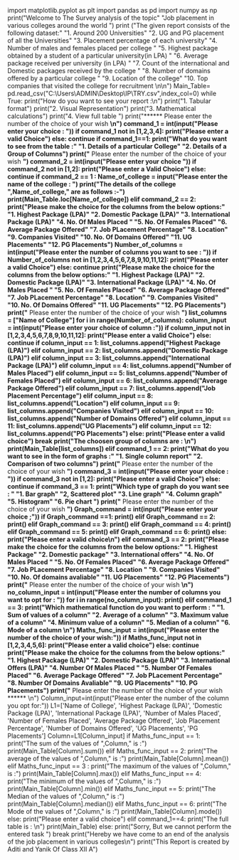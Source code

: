 import matplotlib.pyplot as plt
import pandas as pd
import numpy as np
print("Welcome to The Survey analysis of the topic"
      "Job placement in various colleges around the world ")
print ("The given report consists of the following dataset:"
       "1.  Around 200 Universities"
       "2.  UG and PG placement of all the Universities"
       "3.  Placement percentage of each university"
       "4.  Number of males and females placed per college "
       "5.  Highest package obtained by a student of a particular university(in LPA) "
       "6.  Average package received per university (in LPA) "
       "7.  Count of the international and Domestic packages received by the college "
       "8.  Number of domains offered by a particular college "
       "9.  Location of the college"
       "10. Top companies that visited the college for recruitment \n\n")
Main_Table= pd.read_csv("C:\\Users\ADMIN\Desktop\IP\TRY.csv",index_col=0)
while True:
    print("How do you want to see your report :\n")
    print("1. Tabular format")
    print("2. Visual Representation")
    print("3. Mathematical calculations")
    print("4. View full table ")
    print("****** Please enter the number of the choice of your wish ******\n")
    command_1 = int(input("Please enter your choice : "))
    if command_1 not in [1,2,3,4]:
        print("Please enter a valid Choice")
    else:
        continue
    if command_1==1:
        print("What do you want to see from the table :"
              "1. Details of a particular College"
              "2. Details of a Group of Columns")
        print("****** Please enter the number of the choice of your wish ******")
        command_2 = int(input("Please enter your choice "))
        if command_2 not in [1,2]:
            print("Please enter a Valid Choice")
        else:
            continue
        if command_2 == 1 :
            Name_of_college = input("Please enter the name of the college : ")
            print("The details of the college ",Name_of_college," are as follows :-")
            print(Main_Table.loc[Name_of_college])
        elif command_2 == 2:
             print("Please make the choice for the columns from the below options:"
                  "1.  Highest Package (LPA)"
                  "2.  Domestic Package (LPA)"
                  "3.  International Package (LPA)"
                  "4.  No. Of Males Placed "
                  "5.  No. Of Females Placed"
                  "6.  Average Package Offered"
                  "7.  Job PLacement Percentage"
                  "8.  Location"
                  "9.  Companies Visited"
                  "10. No. Of Domains Offered"
                  "11. UG Placements"
                  "12. PG Placements")
            Number_of_columns = int(input("Please enter the number of columns you want to see : "))
            if Number_of_columns not in [1,2,3,4,5,6,7,8,9,10,11,12]:
                print("Please enter a valid Choice")
            else:
                continue
            print("Please make the choice for the columns from the below options:"
                  "1.  Highest Package (LPA)"
                  "2.  Domestic Package (LPA)"
                  "3.  International Package (LPA)"
                  "4.  No. Of Males Placed "
                  "5.  No. Of Females Placed"
                  "6.  Average Package Offered"
                  "7.  Job PLacement Percentage"
                  "8.  Location"
                  "9.  Companies Visited"
                  "10. No. Of Domains Offered"
                  "11. UG Placements"
                  "12. PG Placements")
            print("****** Please enter the number of the choice of your wish ******")
            list_columns = ["Name of College"]
            for i in range(Number_of_columns):
                column_input = int(input("Please enter your choice of column :"))
                if column_input not in [1,2,3,4,5,6,7,8,9,10,11,12]:
                    print("Please enter a valid Choice")
                else:
                    continue
                if column_input == 1:
                     list_columns.append("Highest Package (LPA)")
                elif column_input == 2:
                    list_columns.append("Domestic Package (LPA)")
                elif column_input == 3:
                    list_columns.append("International Package (LPA)")
                elif column_input == 4:
                    list_columns.append("Number of Males Placed")
                elif column_input == 5:
                    list_columns.append("Number of Females Placed")
                elif column_input == 6:
                    list_columns.append("Average Package Offered")
                elif column_input == 7:
                    list_columns.append("Job Placement Percentage")
                elif column_input == 8:
                    list_columns.append("Location")
                elif column_input == 9:
                    list_columns.append("Companies Visited")
                elif column_input == 10:
                    list_columns.append("Number of Domains Offered")
                elif column_input == 11:
                    list_columns.append("UG Placements")
                elif column_input == 12:
                    list_columns.append("PG Placements")
                else:
                    print("Please enter a valid choice")
                    break
            print("The choosen group of columns are : \n")
            print(Main_Table[list_columns])
    elif command_1 == 2:
        print("What do you want to see in the form of graphs :"
              "1. Single column report"
              "2. Comparison of two columns")
        print("****** Please enter the number of the choice of your wish ******")
        command_3 = int(input("Please enter your choice : "))
        if command_3 not in [1,2]:
            print("Please enter a valid Choice")
        else:
            continue
        if command_3 == 1:
            print("Which type of graph do you want see : "
                  "1. Bar graph"
                  "2, Scattered plot"
                  "3. Line graph"
                  "4. Column graph"
                  "5. Histogram"
                  "6. Pie chart ")
            print("****** Please enter the number of the choice of your wish ******")
            Graph_command = int(input("Please enter your choice ;"))
            if Graph_command ==1:
                print()
            elif Graph_command == 2:
                print()
            elif Graph_command == 3:
                print()
            elif Graph_command == 4:
                print()
            elif Graph_command == 5:
                print()
            elif Graph_command == 6:
                print()
            else:
                print("Please enter a valid choice\n")
        elif command_3 == 2:
            print("Please make the choice for the columns from the below options:"
                  "1.  Highest Package"
                  "2.  Domestic package"
                  "3.  International offers"
                  "4.  No. Of Males Placed "
                  "5.  No. Of Females Placed"
                  "6.  Average Package Offered"
                  "7.  Job PLacement Percentage"
                  "8.  Location "
                  "9.  Companies Visited"
                  "10. No. Of domains avaliable"
                  "11. UG Placements"
                  "12. PG Placements")
            print("****** Please enter the number of the choice of your wish ******\n")
            no_column_input = int(input("Please enter the number of columns you want to opt for : "))
            for i in range(no_column_input):
                print()
    elif command_1 == 3:
        print("Which mathematical function do you want to perform : "
              "1. Sum of values of a column"
              "2. Average of a column"
              "3. Maximum value of a column"
              "4. Minimum value of a column"
              "5. Median of a column"
              "6. Mode of a column \n")
        Maths_func_input = int(input("Please enter the number of the choice of your wish:"))
        if Maths_func_input not in [1,2,3,4,5,6]:
            print("Please enter a valid choice")
        else:
            continue
        print("Please make the choice for the columns from the below options:"
                  "1.  Highest Package (LPA)"
                  "2.  Domestic Package (LPA)"
                  "3.  International Offers (LPA)"
                  "4.  Number Of Males Placed "
                  "5.  Number Of Females Placed"
                  "6.  Average Package Offered"
                  "7. Job PLacement Percentage"
                  "8. Number Of Domains Avaliable"
                  "9. UG Placements"
                  "10. PG Placements")
        print("****** Please enter the number of the choice of your wish ****** \n")
        Column_input=int(input("Please enter the number of the column you opt for:"))
        L1=['Name of College', 'Highest Package (LPA)', 'Domestic Package (LPA)', 'International Package (LPA)', 'Number of Males Placed', 'Number of Females Placed', 'Average Package Offered', 'Job Placement Percentage', 'Number of Domains Offered', 'UG Placements', 'PG Placements']
        Column=L1[Column_input]
        if Maths_func_input == 1:
            print("The sum of the values of ",Column," is :")
            print(Main_Table[Column].sum())
        elif Maths_func_input == 2:
            print("The average of the values of ",Column," is :")
            print(Main_Table[Column].mean())
        elif Maths_func_input == 3 :
            print("The maximum of the values of ",Column," is :")
            print(Main_Table[Column].max())
        elif Maths_func_input == 4:
            print("The minimum of the values of ",Column," is :")
            print(Main_Table[Column].min())
        elif Maths_func_input == 5:
            print("The Median of the values of ",Column," is :")
            print(Main_Table[Column].median())
        elif Maths_func_input == 6:
            print("The Mode of the values of ",Column," is :")
            print(Main_Table[Column].mode())
        else:
            print("Please enter a valid choice")
    elif command_1==4:
        print("The full table is : \n")
        print(Main_Table)
    else:
        print("Sorry, But we cannot perform the entered task ")
    break
print("Hereby we have come to an end of the analysis of the job placement in various colleges\n")
print("This Report is created by Aditi and Yanik Of Class XII A")
